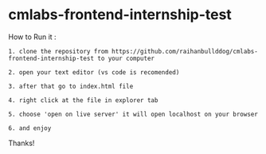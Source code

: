 # cmlabs-frontend-internship-test

How to Run it : 

    1. clone the repository from https://github.com/raihanbullddog/cmlabs-frontend-internship-test to your computer

    2. open your text editor (vs code is recomended)
    
    3. after that go to index.html file
    
    4. right click at the file in explorer tab
    
    5. choose 'open on live server' it will open localhost on your browser
    
    6. and enjoy

Thanks!